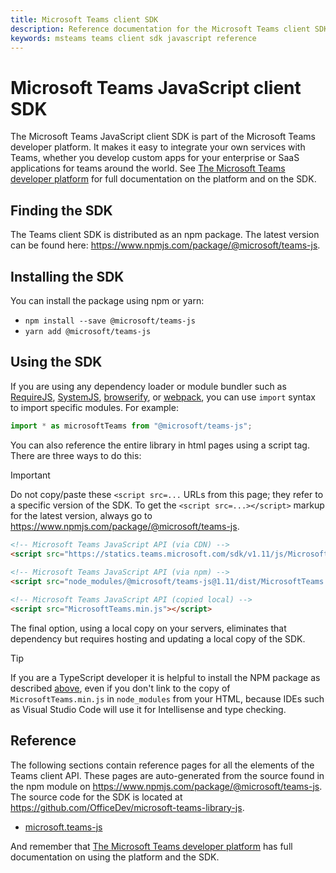 ```yaml
---
title: Microsoft Teams client SDK
description: Reference documentation for the Microsoft Teams client SDK
keywords: msteams teams client sdk javascript reference
---
```

# Microsoft Teams JavaScript client SDK

The Microsoft Teams JavaScript client SDK is part of the Microsoft Teams developer platform. It makes it easy to integrate your own services with Teams, whether you develop custom apps for your enterprise or SaaS applications for teams around the world. See [The Microsoft Teams developer platform](/microsoftteams/platform/overview) for full documentation on the platform and on the SDK.

## Finding the SDK

The Teams client SDK is distributed as an npm package. The latest version can be found here:
https://www.npmjs.com/package/@microsoft/teams-js.

## Installing the SDK

You can install the package using npm or yarn:

* `npm install --save @microsoft/teams-js`
* `yarn add @microsoft/teams-js`

## Using the SDK

If you are using any dependency loader or module bundler such as [RequireJS](http://requirejs.org/), [SystemJS](https://github.com/systemjs/systemjs), [browserify](http://browserify.org/), or [webpack](https://webpack.github.io/), you can use `import` syntax to import specific modules. For example:

```typescript
import * as microsoftTeams from "@microsoft/teams-js";
```

You can also reference the entire library in html pages using a script tag.  There are three ways to do this:

> [!IMPORTANT]
> Do not copy/paste these `<script src=...` URLs from this page; they refer to a specific version of the SDK. To get the `<script src=...></script>` markup for the latest version, always go to https://www.npmjs.com/package/@microsoft/teams-js.

```html
<!-- Microsoft Teams JavaScript API (via CDN) -->
<script src="https://statics.teams.microsoft.com/sdk/v1.11/js/MicrosoftTeams.min.js" crossorigin="anonymous"></script>
 
<!-- Microsoft Teams JavaScript API (via npm) -->
<script src="node_modules/@microsoft/teams-js@1.11/dist/MicrosoftTeams.min.js"></script>

<!-- Microsoft Teams JavaScript API (copied local) -->
<script src="MicrosoftTeams.min.js"></script>
```

The final option, using a local copy on your servers, eliminates that dependency but requires hosting and updating a local copy of the SDK.

> [!TIP]
> If you are a TypeScript developer it is helpful to install the NPM package as described [above](#installing-the-sdk), even if you don't link to the copy of `MicrosoftTeams.min.js` in `node_modules` from your HTML, because IDEs such as Visual Studio Code will use it for Intellisense and type checking.

## Reference

The following sections contain reference pages for all the elements of the Teams client API. These pages are auto-generated from the source found in the npm module on https://www.npmjs.com/package/@microsoft/teams-js. The source code for the SDK is located at https://github.com/OfficeDev/microsoft-teams-library-js.

* [microsoft.teams-js](/javascript/api/%40microsoft/teams-js/)

And remember that [The Microsoft Teams developer platform](/microsoftteams/platform) has full documentation on using the platform and the SDK.
